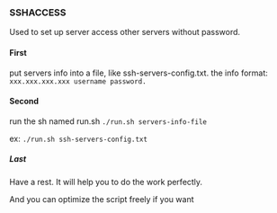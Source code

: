 ### SSHACCESS

Used to set up server access other servers without password.

#### First
put servers info into a file, like ssh-servers-config.txt.
the info format: `xxx.xxx.xxx.xxx username password.`

#### Second
run the sh named run.sh
`./run.sh servers-info-file`

ex: `./run.sh ssh-servers-config.txt`

##### Last
Have a rest. It will help you to do the work perfectly.

And you can optimize the script freely if you want 
